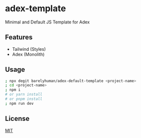 # adex-template

Minimal and Default JS Template for Adex

## Features

- Tailwind (Styles)
- Adex (Monolith)

## Usage

```sh
; npx degit barelyhuman/adex-default-template <project-name>
; cd <project-name>
; npm i
# or yarn install
# or pnpm install
; npm run dev
```

## License

[MIT](/LICENSE)
